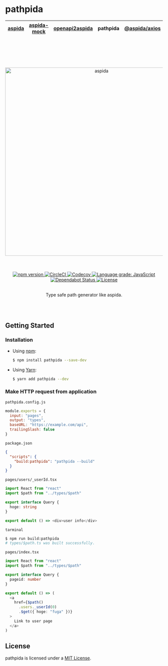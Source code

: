 # pathpida

| [aspida] | [aspida-mock] | [openapi2aspida] | pathpida | [@aspida/axios] | [@aspida/ky] | [@aspida/fetch] |
| -------- | ------------- | ---------------- | -------- | --------------- | ------------ | --------------- |


<br />
<br />
<br />
<br />
<br />
<div align="center">
  <img src="https://aspidajs.github.io/aspida/logos/svg/black.svg" alt="aspida" title="aspida" width="600" />
</div>
<br />
<br />
<br />
<div align="center">
  <a href="https://www.npmjs.com/package/pathpida">
    <img src="https://img.shields.io/npm/v/pathpida" alt="npm version" />
  </a>
  <a href="https://circleci.com/gh/aspidajs/aspida">
    <img src="https://img.shields.io/circleci/build/github/aspidajs/aspida.svg?label=test" alt="CircleCI" />
  </a>
  <a href="https://codecov.io/gh/aspidajs/aspida">
    <img src="https://img.shields.io/codecov/c/github/aspidajs/aspida.svg" alt="Codecov" />
  </a>
  <a href="https://lgtm.com/projects/g/aspidajs/aspida/context:javascript">
    <img src="https://img.shields.io/lgtm/grade/javascript/g/aspidajs/aspida.svg" alt="Language grade: JavaScript" />
  </a>
  <a href="https://dependabot.com">
    <img src="https://api.dependabot.com/badges/status?host=github&repo=aspidajs/aspida" alt="Dependabot Status" />
  </a>
  <a href="https://github.com/aspidajs/aspida/blob/master/packages/pathpida/LICENSE">
    <img src="https://img.shields.io/npm/l/pathpida" alt="License" />
  </a>
</div>
<br />
<p align="center">Type safe path generator like aspida.</p>
<br />
<br />

## Getting Started

### Installation

- Using [npm](https://www.npmjs.com/):

  ```sh
  $ npm install pathpida --save-dev
  ```

- Using [Yarn](https://yarnpkg.com/):

  ```sh
  $ yarn add pathpida --dev
  ```

### Make HTTP request from application

`pathpida.config.js`

```js
module.exports = {
  input: "pages",
  output: "types",
  baseURL: "https://example.com/api",
  trailingSlash: false
}
```

`package.json`

```json
{
  "scripts": {
    "build:pathpida": "pathpida --build"
  }
}
```

`pages/users/_userId.tsx`

```ts
import React from "react"
import $path from "../types/$path"

export interface Query {
  hoge: string
}

export default () => <div>user info</div>
```

`tarminal`

```sh
$ npm run build:pathpida
# types/$path.ts was built successfully.
```

`pages/index.tsx`

```ts
import React from "react"
import $path from "../types/$path"

export interface Query {
  pageid: number
}

export default () => (
  <a
    href={$path()
      .users._userId(0)
      .$get({ hoge: "fuga" })}
  >
    Link to user page
  </a>
)
```

## License

pathpida is licensed under a [MIT License](https://github.com/aspidajs/aspida/blob/master/packages/pathpida/LICENSE).

[aspida]: https://github.com/aspidajs/aspida/tree/master/packages/aspida
[aspida-mock]: https://github.com/aspidajs/aspida/tree/master/packages/aspida-mock
[openapi2aspida]: https://github.com/aspidajs/aspida/tree/master/packages/openapi2aspida
[@aspida/axios]: https://github.com/aspidajs/aspida/tree/master/packages/aspida-axios
[@aspida/ky]: https://github.com/aspidajs/aspida/tree/master/packages/aspida-ky
[@aspida/fetch]: https://github.com/aspidajs/aspida/tree/master/packages/aspida-fetch
